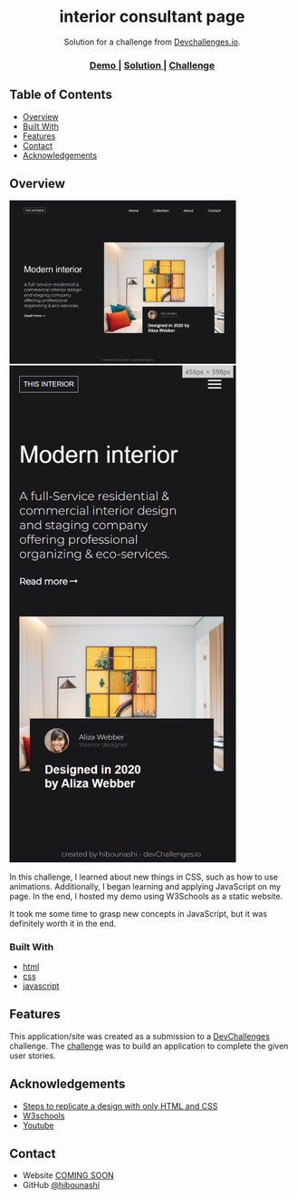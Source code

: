 <!-- Please update value in the {}  -->

<h1 align="center">interior consultant page</h1>

<div align="center">
   Solution for a challenge from  <a href="http://devchallenges.io" target="_blank">Devchallenges.io</a>.
</div>

<div align="center">
  <h3>
    <a href="https://{your-demo-link.your-domain}">
      Demo
    </a>
    <span> | </span>
    <a href="https://github.com/hibounashi/interior-consultant/blob/main/main.html">
      Solution
    </a>
    <span> | </span>
    <a href="https://devchallenges.io/challenges/Jymh2b2FyebRTUljkNcb">
      Challenge
    </a>
  </h3>
</div>

<!-- TABLE OF CONTENTS -->

## Table of Contents

- [Overview](#overview)
- [Built With](#built-with)
- [Features](#features)
- [Contact](#contact)
- [Acknowledgements](#acknowledgements)

<!-- OVERVIEW -->

## Overview

<p float="left">
  <img src="result.png" width="400px"/>
  <img src="result_responsive.png" width="400px"/> 
</p>

In this challenge, I learned about new things in CSS, such as how to use animations. Additionally, I began learning and applying JavaScript on my page. In the end, I hosted my demo using W3Schools as a static website.

It took me some time to grasp new concepts in JavaScript, but it was definitely worth it in the end.

### Built With

<!-- This section should list any major frameworks that you built your project using. Here are a few examples.-->

- [html](https://reactjs.org/)
- [css](https://vuejs.org/)
- [javascript](https://tailwindcss.com/)

## Features

<!-- List the features of your application or follow the template. Don't share the figma file here :) -->

This application/site was created as a submission to a [DevChallenges](https://devchallenges.io/challenges) challenge. The [challenge](https://devchallenges.io/challenges/Jymh2b2FyebRTUljkNcb) was to build an application to complete the given user stories.

## Acknowledgements

<!-- This section should list any articles or add-ons/plugins that helps you to complete the project. This is optional but it will help you in the future. For exmpale -->

- [Steps to replicate a design with only HTML and CSS](https://devchallenges-blogs.web.app/how-to-replicate-design/)
- [W3schools](https://www.w3schools.com/js/js_examples.asp)
- [Youtube](https://youtube.com)

## Contact

- Website [COMING SOON](https://{your-web-site-link})
- GitHub [@hibounashi](https://github.com/hibounashi)
